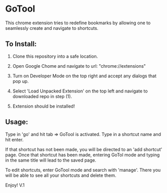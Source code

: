 GoTool
======
This chrome extension tries to redefine bookmarks by allowing one to seamlessly create and navigate to shortcuts.

To Install:
----------- 

1. Clone this repository into a safe location.

2. Open Google Chome and navigate to url: "chrome://extensions"

3. Turn on Developer Mode on the top right and accept any dialogs that pop up.

4. Select 'Load Unpacked Extension' on the top left and navigate to downloaded repo in step (1).

5. Extension should be installed! 

Usage:
------

Type in 'go' and hit tab => GoTool is activated. Type in a shortcut name and hit enter. 

If that shortcut has not been made, you will be directed to an 'add shortcut' page. Once that shortcut has been made, entering GoTol mode and typing in the same title will lead to the saved page. 

To edit shortcuts, enter GoTool mode and search with 'manage'. There you will be able to see all your shortcuts and delete them.

Enjoy!
V.1

